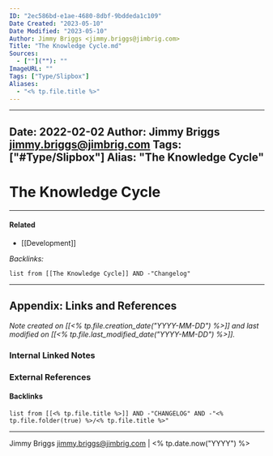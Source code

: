 ```yaml
---
ID: "2ec586bd-e1ae-4680-8dbf-9bddeda1c109"
Date Created: "2023-05-10"
Date Modified: "2023-05-10"
Author: Jimmy Briggs <jimmy.briggs@jimbrig.com>
Title: "The Knowledge Cycle.md"
Sources: 
  - [""](""): ""
ImageURL: ""
Tags: ["Type/Slipbox"]
Aliases:
  - "<% tp.file.title %>"
---
```


---
Date: 2022-02-02
Author: Jimmy Briggs <jimmy.briggs@jimbrig.com>
Tags: ["#Type/Slipbox"]
Alias: "The Knowledge Cycle"
---

# The Knowledge Cycle

***

#### Related

- [[Development]]

*Backlinks:*

```dataview
list from [[The Knowledge Cycle]] AND -"Changelog"
```

***

## Appendix: Links and References

*Note created on [[<% tp.file.creation_date("YYYY-MM-DD") %>]] and last modified on [[<% tp.file.last_modified_date("YYYY-MM-DD") %>]].*

### Internal Linked Notes

### External References

#### Backlinks

```dataview
list from [[<% tp.file.title %>]] AND -"CHANGELOG" AND -"<% tp.file.folder(true) %>/<% tp.file.title %>"
```


***

Jimmy Briggs <jimmy.briggs@jimbrig.com> | <% tp.date.now("YYYY") %>